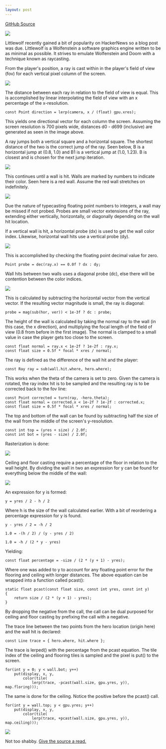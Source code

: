 ```yaml
---
layout: post
---
```


[GitHub Source](https://github.com/glouw/littlewolf)

![](/images/lw/peekgif.gif)

Littlewolf recently gained a bit of popularity on HackerNews so a blog post was due.
Littlewolf is a Wolfenstein a software graphics engine written to be as minimal as possible. It strives to emulate
Wolfenstein and Doom with a technique known as raycasting.

From the player's position, a ray is cast within in the player's field of view (fov) for each vertical pixel column of the screen.

![](/images/lw/1.PNG)

The distance between each ray in relation to the field of view is equal. This is accomplished by linear
interpolating the field of view with an x percentage of the x-resolution.

    const Point direction = lerp(camera, x / (float) gpu.xres);

This yields one directional vector for each column the screen. Assuming the screen resolution is 700 pixels wide,
distances d0 - d699 (inclusive) are generated as seen in the image above.

A ray jumps both a vertical square and a horizontal square. The shortest distance of the two is the correct jump of the ray.
Seen below, B is a horizontal jump at (0.8, 1.0) and B1 is a vertical jump at (1.0, 1.23). B is closest and is chosen
for the next jump iteration.

![](/images/lw/2.PNG)

This continues until a wall is hit. Walls are marked by numbers to indicate their color. Seen here is a red wall.
Assume the red wall stretches on indefinitely.

![](/images/lw/3.PNG)

Due the nature of typecasting floating point numbers to integers, a wall may be missed if not probed.
Probes are small vector extensions of the ray, extending either vertically, horizontally, or diagonally
depending on the wall hit location.

If a vertical wall is hit, a horizontal probe (dx) is used to get the wall color index. Likewise, horizontal wall hits use a vertical probe (dy).

![](/images/lw/4.PNG)

This is accomplished by checking the floating point decimal value for zero.

    Point probe = dec(ray.x) == 0.0f ? dx : dy;

Wall hits between two walls uses a diagonal probe (dc), else there will be contention between the color indices.

![](/images/lw/5.PNG)

This is calculated by subtracting the horizontal vector from the vertical vector. If the resulting vector magnitude is small, the ray is diagonal:

    probe = mag(sub(hor, ver)) < 1e-3f ? dc : probe;

The height of the wall is calculated by taking the normal ray to the wall (in this case, the x direction), and multiplying the
focal length of the field of view (0.8 from before in the first image). The normal is clamped to a small value in case the player
gets too close to the screen.

    const float normal = ray.x < 1e-2f ? 1e-2f : ray.x;
    const float size = 0.5f * focal * xres / normal;

The ray is defined as the difference of the wall hit and the player:

    const Ray ray = sub(wall.hit.where, hero.where);

This works when the theta of the camera is set to zero. Given the camera is rotated,
the ray index hit is to be sampled and the resulting ray is to be corrected back to the fov line:

    const Point corrected = turn(ray, -hero.theta);
    const float normal = corrected.x < 1e-2f ? 1e-2f : corrected.x;
    const float size = 0.5f * focal * xres / normal;

The top and bottom of the wall can be found by subtracting half the size of the wall from the middle of the screen's y-resolution.

    const int top = (yres + size) / 2.0f;
    const int bot = (yres - size) / 2.0f;

Rasterization is done:

![](/images/lw/9.PNG)

Ceiling and floor casting require a percentage of the floor in relation to the wall height. By dividing the wall in two an expression for y can be
found for everything below the middle of the wall:

![](/images/lw/12.PNG)

An expression for y is formed:

    y = yres / 2 - h / 2

Where h is the size of the wall calculated earlier. With a bit of reordering a percentage expression for y is found.

    y - yres / 2 = -h / 2

    1.0 = -(h / 2) / (y - yres / 2)

    1.0 = -h / (2 * y - yres)

Yielding:

    const float percentage = -size / (2 * (y + 1) - yres);

Where one was added to y to account for any floating point error for the flooring and ceiling with longer distances.
The above equation can be wrapped into a function called pcast():

    static float pcast(const float size, const int yres, const int y)
    {
        return size / (2 * (y + 1) - yres);
    }

By dropping the negative from the call, the call can be dual purposed for ceiling and floor casting by prefixing the call with a negative.

The trace line between the two points from the hero location (origin here) and the wall hit is declared:

    const Line trace = { hero.where, hit.where };

The trace is lerped() with the percentage from the pcast equation. The tile index of the ceiling and flooring tiles is sampled
and the pixel is put() to the screen.

    for(int y = 0; y < wall.bot; y++)
        put(display, x, y,
            color(tile(
                lerp(trace, -pcast(wall.size, gpu.yres, y)), map.floring)));

The same is done for the ceiling. Notice the positive before the pcast() call.

    for(int y = wall.top; y < gpu.yres; y++)
        put(display, x, y,
            color(tile(
                lerp(trace, +pcast(wall.size, gpu.yres, y)), map.ceiling)));

![](/images/lw/11.PNG)

Not too shabby. [Give the source a read.](https://github.com/glouw/littlewolf)
